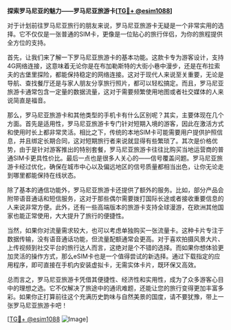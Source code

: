 **探索罗马尼亚的魅力——罗马尼亚旅游卡[[TG💪+ @esim1088](https://t.me/s/esim1088)]**

对于计划前往罗马尼亚旅行的朋友来说，罗马尼亚旅游卡无疑是一个非常实用的选择。它不仅仅是一张普通的SIM卡，更像是一位贴心的旅行伴侣，为你的旅程提供全方位的支持。

首先，让我们来了解一下罗马尼亚旅游卡的基本功能。这款卡专为游客设计，支持4G网络连接，这意味着无论你是在布加勒斯特的大街小巷中漫步，还是在布拉索夫的古堡里探险，都能保持稳定的网络连接。这对于现代人来说至关重要，无论是导航、查找餐厅还是与家人朋友分享旅行照片，都可以轻松搞定。而且，罗马尼亚旅游卡通常包含一定量的数据流量，这对于需要频繁使用地图或者社交媒体的人来说简直是福音。

那么，罗马尼亚旅游卡和其他类型的手机卡有什么区别呢？其实，主要体现在几个方面。首先是适用性，罗马尼亚旅游卡专门针对短期入境的游客，因此在激活方式和使用时长上都非常灵活。相比之下，传统的本地SIM卡可能需要用户提供护照信息，并且绑定长期合同，这对短期旅行者来说就显得有些繁琐了。其次是价格优势，由于是针对游客推出的特别套餐，罗马尼亚旅游卡往往比购买当地运营商的普通SIM卡更具性价比。最后一点也是很多人关心的——信号覆盖问题。罗马尼亚旅游卡经过优化，确保在城市中心以及偏远地区的信号质量都相当出色，让你无论走到哪里都能保持在线状态。

除了基本的通信功能外，罗马尼亚旅游卡还提供了额外的服务。比如，部分产品会附带语音通话和短信服务，这对于那些偶尔需要拨打国际长途或者接收重要信息的人来说非常方便。此外，还有一些高端版本的旅游卡支持全球漫游，在欧洲其他国家也能正常使用，大大提升了旅行的便捷性。

当然，如果你对流量需求较大，也可以考虑单独购买一张流量卡。这种卡片专注于数据传输，没有语音通话功能，但流量配额通常会更高。对于喜欢拍摄风景大片、上传视频到社交平台的旅行达人而言，这绝对是个不错的选择。而如果你想体验更加灵活的操作方式，那么eSIM卡也是一个值得尝试的新选择。通过下载指定的应用程序，即可直接在手机内安装虚拟卡，无需实体卡片，既环保又高效。

总而言之，罗马尼亚旅游卡凭借其便捷性、经济性和实用性，成为了众多游客心目中的理想之选。它不仅解决了旅途中的通讯难题，还能让您的旅行变得更加丰富多彩。如果你正打算前往这个充满历史韵味与自然美景的国度，请不要犹豫，带上一张罗马尼亚旅游卡吧！

[[TG💪+ @esim1088](https://t.me/s/esim1088) ![Image](https://i.postimg.cc/4NQfJmqS/Snipaste-2025-05-13-00-14-12.png)]